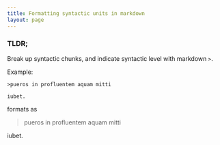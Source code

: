 ```yaml
---
title: Formatting syntactic units in markdown
layout: page
---
```


### TLDR;

Break up syntactic chunks, and indicate syntactic level with markdown `>`.

Example:

```
>pueros in profluentem aquam mitti

iubet.
```

formats as


>pueros in profluentem aquam mitti

iubet.
